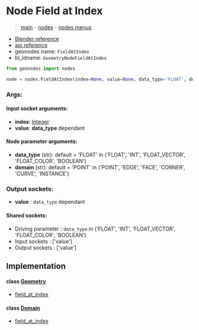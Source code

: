 # Node Field at Index

> [main](../structure.md) - [nodes](nodes.md) - [nodes menus](nodes_menus.md)

- [Blender reference](https://docs.blender.org/manual/en/latest/modeling/geometry_nodes/utilities/field_at_index.html)
- [api reference](https://docs.blender.org/api/current/bpy.types.GeometryNodeFieldAtIndex.html)
- geonodes name: `FieldAtIndex`
- bl_idname: `GeometryNodeFieldAtIndex`

```python
from geonodes import nodes

node = nodes.FieldAtIndex(index=None, value=None, data_type='FLOAT', domain='POINT')
```

### Args:

#### Input socket arguments:

- **index**: [Integer](Integer.md)
- **value**: **data_type** dependant

#### Node parameter arguments:

- **data_type** (str): default = 'FLOAT' in ('FLOAT', 'INT', 'FLOAT_VECTOR', 'FLOAT_COLOR', 'BOOLEAN')
- **domain** (str): default = 'POINT' in ('POINT', 'EDGE', 'FACE', 'CORNER', 'CURVE', 'INSTANCE')

### Output sockets:

- **value** : ``data_type`` dependant

#### Shared sockets:

- Driving parameter : ``data_type`` in ('FLOAT', 'INT', 'FLOAT_VECTOR', 'FLOAT_COLOR', 'BOOLEAN')
- Input sockets  : ['value']
- Output sockets : ['value']
## Implementation

#### class [Geometry](Geometry.md)

 - [field_at_index](Geometry.md#field_at_index)
#### class [Domain](Domain.md)

 - [field_at_index](Domain.md#field_at_index)
